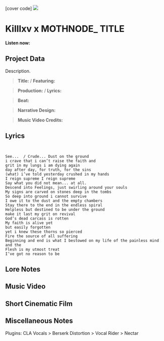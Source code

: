 [cover code] ![](57175019_319474918741616_8502199518755923887_n.jpg)

# Killlxv x MOTHNODE_ TITLE

**Listen now:** 

## Project Data

Description.

> **Title:**  / **Featuring:** 

> **Production:**  / **Lyrics:** 

> **Beat:**

> **Narrative Design:**

> **Music Video Credits:**

## Lyrics

```


See...  / Crude... Dust on the ground 
i crave that i can’t raise the faith and
grit in my lungs i am dying again 
day after day, for truth, for the sins 
(what) i’ve told yesterday crushed in my hands
I reign supreme I reign supreme
Say what you did not mean... at all. 
Descend into Feelings, just swirling around your souls
My signs are carved on stones deep in the tombs
So deep into ground i cannot survive
I owe it to the dust and the empty chambers 
Stay there to the end in the endless spiral 
Helpless but destined to be under the ground
make it last my grit on revival
God’s dead carcass is rotten 
My faith is alive yet 
but easily forgotten
yet i knew these thorns so pierced 
Fire the source of all suffering 
Beginning and end is what I bestowed on my life of the painless mind and the
Flesh is my utmost treat
I’ve got no reason to be

```

## Lore Notes

## Music Video

## Short Cinematic Film

## Miscellaneous Notes

Plugins: CLA Vocals > Berserk Distortion > Vocal Rider > Nectar
